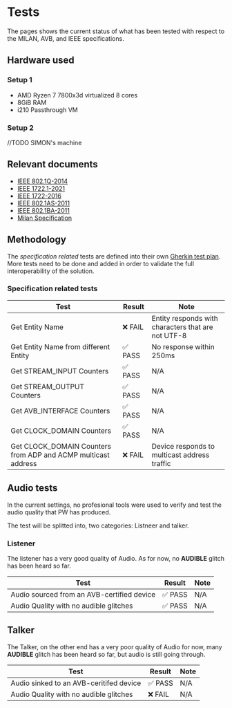 # Tests

The pages shows the current status of what has been tested with respect to the
MILAN, AVB, and IEEE specifications.

## Hardware used

### Setup 1

* AMD Ryzen 7 7800x3d virtualized 8 cores
* 8GiB RAM
* i210 Passthrough VM

### Setup 2

 //TODO SIMON's machine


## Relevant documents

* [IEEE 802.1Q-2014](https://ieeexplore.ieee.org/document/6991462)
* [IEEE 1722.1-2021](https://ieeexplore.ieee.org/document/9744630)
* [IEEE 1722-2016](https://ieeexplore.ieee.org/document/7782716)
* [IEEE 802.1AS-2011](https://ieeexplore.ieee.org/document/5741898)
* [IEEE 802.1BA-2011](https://ieeexplore.ieee.org/document/6032690)
* [Milan Specification](https://avnu.org/resource/milan-specification/)

## Methodology

The *specification related* tests are defined into their own
[Gherkin test plan](../../../../test-milan/). More tests need to be done and
added in order to validate the full interoperability of the solution.

### Specification related tests

| Test | Result | Note |
|-|-|-|
| Get Entity Name | ❌ FAIL | Entity responds with characters that are not UTF-8 |
| Get Entity Name from different Entity | ✅ PASS | No response within 250ms |
| Get STREAM_INPUT Counters | ✅ PASS  | N/A |
| Get STREAM_OUTPUT Counters | ✅ PASS  | N/A |
| Get AVB_INTERFACE Counters | ✅ PASS  | N/A |
| Get CLOCK_DOMAIN Counters | ✅ PASS  | N/A |
| Get CLOCK_DOMAIN Counters from ADP and ACMP multicast address | ❌ FAIL | Device responds to multicast address traffic |

## Audio tests

In the current settings, no profesional tools were used to verify and test the
audio quality that PW has produced.

The test will be splitted into, two categories: Listneer and talker.

### Listener

The listener has a very good quality of Audio. As for now, no **AUDIBLE** glitch has
been heard so far.

| Test | Result | Note |
|-|-|-|
| Audio sourced from an AVB-certified device | ✅ PASS | N/A |
| Audio Quality with no audible glitches | ✅ PASS | N/A |

## Talker

The Talker, on the other end has a very poor quality of Audio for now,
many **AUDIBLE** glitch has been heard so far, but audio is still going through.

| Test | Result | Note |
|-|-|-|
| Audio sinked to an AVB-ceritifed device |  ✅ PASS | N/A |
| Audio Quality with no audible glitches |  ❌ FAIL | N/A |
